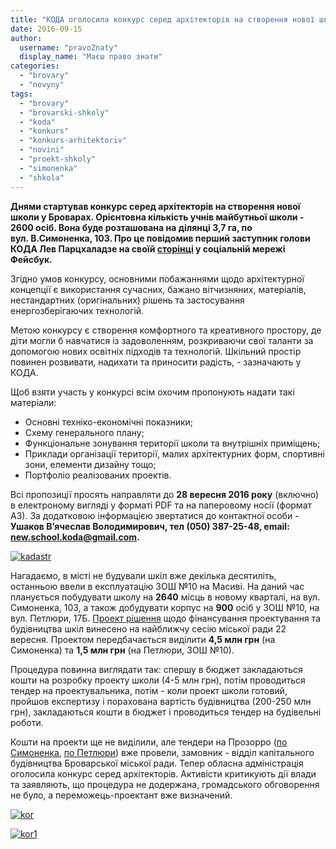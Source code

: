 ```yaml
---
title: "КОДА оголосила конкурс серед архітекторів на створення нової школи в Броварах"
date: 2016-09-15
author: 
  username: "pravoZnaty"
  display_name: "Маєш право знати"
categories: 
  - "brovary"
  - "novyny"
tags: 
  - "brovary"
  - "brovarski-shkoly"
  - "koda"
  - "konkurs"
  - "konkurs-arhitektoriv"
  - "novini"
  - "proekt-shkoly"
  - "simonenka"
  - "shkola"
---
```


**Днями стартував конкурс серед архітекторів на створення нової школи у Броварах. Орієнтовна кількість учнів майбутньої школи - 2600 осіб. Вона буде розташована на ділянці 3,7 га, по вул. В.Симоненка, 103. Про це повідомив перший заступник голови КОДА Лев Парцхаладзе на своїй [сторінці](https://www.facebook.com/lev.partskhaladze/photos/a.162260117261772.1073741833.160945070726610/625717764249336/?type=3) у соціальній мережі Фейсбук.**

Згідно умов конкурсу, основними побажаннями щодо архітектурної концепції є використання сучасних, бажано вітчизняних, матеріалів, нестандартних (оригінальних) рішень та застосування енергозберігаючих технологій.

Метою конкурсу є створення комфортного та креативного простору, де діти могли б навчатися із задоволенням, розкриваючи свої таланти за допомогою нових освітніх підходів та технологій. Шкільний простір повинен розвивати, надихати та приносити радість, - зазначають у КОДА.

Щоб взяти участь у конкурсі всім охочим пропонують надати такі матеріали:

- Основні техніко-економічні показники;
- Схему генерального плану;
- Функціональне зонування території школи та внутрішніх приміщень;
- Приклади організації території, малих архітектурних форм, спортивні зони, елементи дизайну тощо;
- Портфоліо реалізованих проектів.

Всі пропозиції просять направляти до **28 вересня 2016 року** (включно) в електроному вигляді у форматі PDF та на паперовому носії (формат А3). За додатковою інформацією звертатися до контактної особи - **Ушаков В’ячеслав Володимирович, тел (050) 387-25-48, email: new.school.koda@gmail.com.**

[![kadastr](https://mpz.brovary.org/wp-content/uploads/2016/09/kadastr.jpg)](https://mpz.brovary.org/wp-content/uploads/2016/09/kadastr.jpg)

Нагадаємо, в місті не будували шкіл вже декілька десятиліть, останньою ввели в експлуатацію ЗОШ №10 на Масиві. На даний час планується побудувати школу на **2640** місць в новому кварталі, на вул. Симоненка, 103, а також добудувати корпус на **900** осіб у ЗОШ №10, на вул. Петлюри, 17Б. [Проект рішення](http://brovary-rada.gov.ua/documents/24359.html) щодо фінансування проектування та будівництва шкіл винесено на найближчу сесію міської ради 22 вересня. Проектом передбачається виділити **4,5 млн грн** (на Симоненка) та **1,5 млн грн** (на Петлюри, ЗОШ №10).

Процедура повинна виглядати так: спершу в бюджет закладаються кошти на розробку проекту школи (4-5 млн грн), потім проводиться тендер на проектувальника, потім - коли проект школи готовий, пройшов експертизу і порахована вартість будівництва (200-250 млн грн), закладаються кошти в бюджет і проводиться тендер на будівельні роботи.

Кошти на проекти ще не виділили, але тендери на Прозорро ([по Симоненка](https://prozorro.gov.ua/tender/UA-2016-08-26-000002-b/), [по Петлюри](https://prozorro.gov.ua/tender/UA-2016-08-26-000008-a/)) вже провели, замовник - відділ капітального будівництва Броварської міської ради. Тепер обласна адміністрація оголосила конкурс серед архітекторів. Активісти критикують дії влади та заявляють, що процедура не додержана, громадського обговорення не було, а переможець-проектант вже визначений.

[![kor](https://mpz.brovary.org/wp-content/uploads/2016/09/kor.jpg)](https://mpz.brovary.org/wp-content/uploads/2016/09/kor.jpg)

[![kor1](https://mpz.brovary.org/wp-content/uploads/2016/09/kor1.jpg)](https://mpz.brovary.org/wp-content/uploads/2016/09/kor1.jpg)
